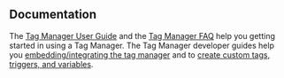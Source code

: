 ## Documentation

The [Tag Manager User Guide](https://n3rds.work/docs/tag-manager/) and the [Tag Manager FAQ](https://n3rds.work/faq/tag-manager/) help you getting started in using a Tag Manager.
The Tag Manager developer guides help you [embedding/integrating the tag manager](https://developer.psstats.org/guides/tagmanager/introduction) and to [create custom tags, triggers, and variables](https://developer.psstats.org/guides/tagmanager/settingup).